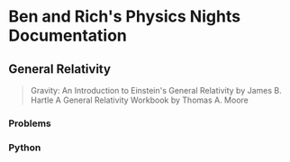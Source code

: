 # Ben and Rich's Physics Nights Documentation

## General Relativity

> Gravity: An Introduction to Einstein's General Relativity by James B. Hartle
> A General Relativity Workbook by Thomas A. Moore

### Problems

### Python
